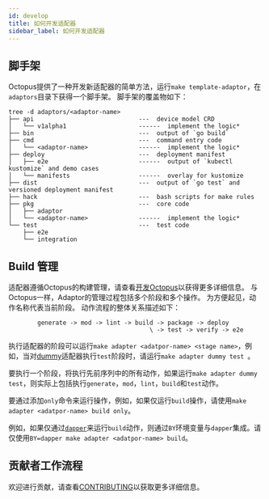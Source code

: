 ```yaml
---
id: develop
title: 如何开发适配器
sidebar_label: 如何开发适配器
---
```


## 脚手架

Octopus提供了一种开发新适配器的简单方法，运行`make template-adaptor`，在`adaptors`目录下获得一个脚手架。 脚手架的覆盖物如下：

```text
tree -d adaptors/<adaptor-name>
├── api                             ---  device model CRD
│   └── v1alpha1                    ------  implement the logic*
├── bin                             ---  output of `go build`
├── cmd                             ---  command entry code
│   └── <adaptor-name>              ------  implement the logic*
├── deploy                          ---  deployment manifest
│   ├── e2e                         ------  output of `kubectl kustomize` and demo cases
│   └── manifests                   ------  overlay for kustomize
├── dist                            ---  output of `go test` and versioned deployment manifest
├── hack                            ---  bash scripts for make rules
├── pkg                             ---  core code
│   ├── adaptor
│   └── <adaptor-name>              ------  implement the logic*
└── test                            ---  test code
    ├── e2e
    └── integration
```

## Build 管理

适配器遵循Octopus的构建管理，请查看[开发Octopus](./develop)以获得更多详细信息。 与Octopus一样，Adaptor的管理过程包括多个阶段和多个操作。 为方便起见，动作名称代表当前阶段。 动作流程的整体关系描述如下：
                                        
```text
        generate -> mod -> lint -> build -> package -> deploy
                                       \ -> test -> verify -> e2e
```

执行适配器的阶段可以运行`make adapter <adatpor-name> <stage name>`，例如，当对[dummy](./dummy)适配器执行`test`阶段时，请运行`make adapter dummy test `。

要执行一个阶段，将执行先前序列中的所有动作，如果运行`make adapter dummy test`，则实际上包括执行`generate`，`mod`，`lint`，`build`和`test`动作。

要通过添加`only`命令来运行操作，例如，如果仅运行`build`操作，请使用`make adapter <adatpor-name> build only`。

例如，如果仅通过[`dapper`](https://github.com/rancher/dapper)来运行`build`动作，则通过`BY`环境变量与`dapper`集成。请仅使用`BY=dapper make adapter <adatpor-name> build`。

## 贡献者工作流程

欢迎进行贡献，请查看[CONTRIBUTING](https://github.com/cnrancher/octopus/blob/master/CONTRIBUTING.md)以获取更多详细信息。
